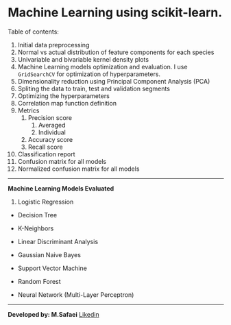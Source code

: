 # Machine Learning using scikit-learn. 

Table of contents:
1. Initial data preprocessing
2. Normal vs actual distribution of feature components for each species
3. Univariable and bivariable kernel density plots
4. Machine Learning models optimization and evaluation. I use `GridSearchCV` for optimization of hyperparameters. 
5. Dimensionality reduction using Principal Component Analysis (PCA)
6. Spliting the data to train, test and validation segments
7. Optimizing the hyperparameters
8. Correlation map function definition
9. Metrics
    1. Precision score
        1. Averaged
        3. Individual
    2. Accuracy score
    3. Recall score
10. Classification report
11. Confusion matrix for all models
12. Normalized confusion matrix for all models


***
**Machine Learning Models Evaluated**
1. Logistic Regression

- Decision Tree

- K-Neighbors

- Linear Discriminant Analysis

- Gaussian Naive Bayes

- Support Vector Machine

- Random Forest

- Neural Network (Multi-Layer Perceptron)
***



**Developed by: M.Safaei**
[Likedin](https://www.linkedin.com/in/mattsafaei/)

